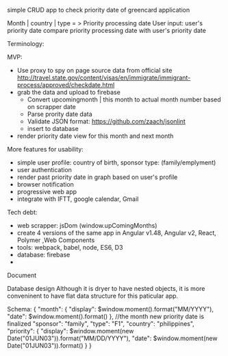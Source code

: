 simple CRUD app to check priority date of greencard application

Month | country | type = > Priority processing date
User input: user's priority date
compare priority processing date with user's priority date

Terminology:


MVP:
- Use proxy to spy on page source data from official site
http://travel.state.gov/content/visas/en/immigrate/immigrant-process/approved/checkdate.html
- grab the data and upload to firebase
    - Convert upcomingmonth | this month to actual month number based on scrapper date
    - Parse prority date data
    - Validate JSON format: https://github.com/zaach/jsonlint
    - insert to database
- render priority date view for this month and next month

More features for usability:
- simple user profile: country of birth, sponsor type: (family/emplyment)
- user authentication
- render past priority date in graph based on user's profile
- browser notification 
- progressive web app
- integrate with IFTT, google calendar, Gmail

Tech debt:
- web scrapper: jsDom (window.upComingMonths)
- create 4 versions of the same app in Angular v1.48, Angular v2, React, Polymer ,Web Components
- tools: webpack, babel, node, ES6, D3
- database: firebase
- 

Document

Database design
Although it is dryer to have nested objects, it is more conveninent to have flat data structure for this paticular app. 

Schema: 
{
  "month": {
    "display": $window.moment().format("MM/YYYY"),
    "date": $window.moment().format()
  }, //the month new priority date is finalized
  "sponsor": "family",
  "type": "F1",
  "country": "philippines",
  "priority": {
    "display": $window.moment(new Date("01JUN03")).format("MM/DD/YYYY"),
    "date": $window.moment(new Date("01JUN03")).format()
    }
}